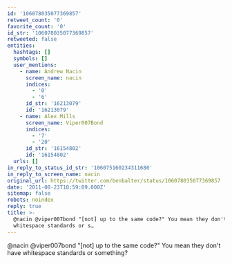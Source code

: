 ```yaml
---
id: '106078035077369857'
retweet_count: '0'
favorite_count: '0'
id_str: '106078035077369857'
retweeted: false
entities:
  hashtags: []
  symbols: []
  user_mentions:
    - name: Andrew Nacin
      screen_name: nacin
      indices:
        - '0'
        - '6'
      id_str: '16213079'
      id: '16213079'
    - name: Alex Mills
      screen_name: Viper007Bond
      indices:
        - '7'
        - '20'
      id_str: '16154802'
      id: '16154802'
  urls: []
in_reply_to_status_id_str: '106075160234311680'
in_reply_to_screen_name: nacin
original_url: https://twitter.com/benbalter/status/106078035077369857
date: '2011-08-23T18:59:09.000Z'
sitemap: false
robots: noindex
reply: true
title: >-
  @nacin @viper007bond "[not] up to the same code?" You mean they don't have
  whitespace standards or s…
---
```


@nacin @viper007bond "[not] up to the same code?" You mean they don't have whitespace standards or something?